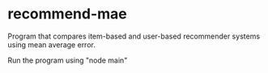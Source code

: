 # recommend-mae
Program that compares item-based and user-based recommender systems using mean average error.

Run the program using "node main"
